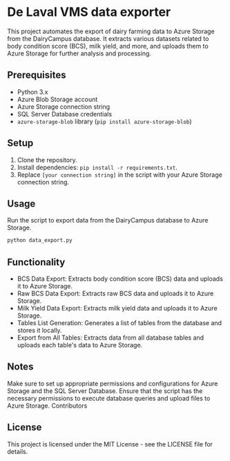 # De Laval VMS data exporter

This project automates the export of dairy farming data to Azure Storage from the DairyCampus database. It extracts various datasets related to body condition score (BCS), milk yield, and more, and uploads them to Azure Storage for further analysis and processing.

## Prerequisites

- Python 3.x
- Azure Blob Storage account
- Azure Storage connection string
- SQL Server Database credentials
- `azure-storage-blob` library (`pip install azure-storage-blob`)

## Setup

1. Clone the repository.
2. Install dependencies: `pip install -r requirements.txt`.
3. Replace `[your connection string]` in the script with your Azure Storage connection string.

## Usage

Run the script to export data from the DairyCampus database to Azure Storage.

```bash
python data_export.py
```

## Functionality

- BCS Data Export: Extracts body condition score (BCS) data and uploads it to Azure Storage.
- Raw BCS Data Export: Extracts raw BCS data and uploads it to Azure Storage.
- Milk Yield Data Export: Extracts milk yield data and uploads it to Azure Storage.
- Tables List Generation: Generates a list of tables from the database and stores it locally.
- Export from All Tables: Extracts data from all database tables and uploads each table's data to Azure Storage.

## Notes

Make sure to set up appropriate permissions and configurations for Azure Storage and the SQL Server Database.
Ensure that the script has the necessary permissions to execute database queries and upload files to Azure Storage.
Contributors

## License

This project is licensed under the MIT License - see the LICENSE file for details.
